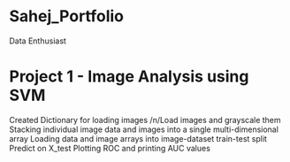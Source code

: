 # Sahej_Portfolio
Data Enthusiast 


# Project 1 - Image Analysis using SVM
Created Dictionary for loading images
/n/Load images and grayscale them
Stacking individual image data and images into a single multi-dimensional array
Loading data and image arrays into image-dataset
train-test split
Predict on X_test
Plotting ROC and printing AUC values

